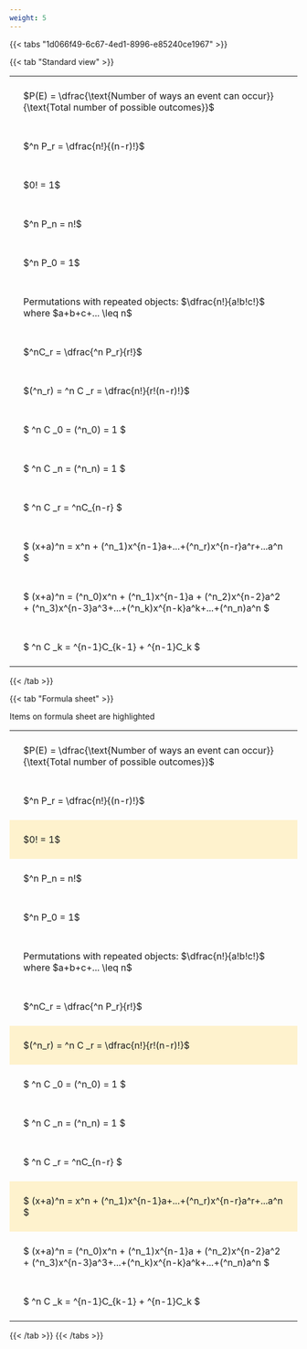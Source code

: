 ```yaml
---
weight: 5
---
```


{{< tabs "1d066f49-6c67-4ed1-8996-e85240ce1967" >}}

{{< tab "Standard view" >}}

<style type="text/css">
#T_adc3d th.col_heading {
  text-align: left;
  font-size: 1em;
}
#T_adc3d td {
  text-align: left;
  font-size: 1em;
  padding: 1.5em;
}
</style>
<table id="T_adc3d">
  <thead>
  </thead>
  <tbody>
    <tr>
      <td id="T_adc3d_row0_col0" class="data row0 col0" >$P(E) = \dfrac{\text{Number of ways an event can occur}}{\text{Total number of possible outcomes}}$</td>
    </tr>
    <tr>
      <td id="T_adc3d_row1_col0" class="data row1 col0" >$^n P_r = \dfrac{n!}{(n-r)!}$</td>
    </tr>
    <tr>
      <td id="T_adc3d_row2_col0" class="data row2 col0" >$0! = 1$</td>
    </tr>
    <tr>
      <td id="T_adc3d_row3_col0" class="data row3 col0" >$^n P_n = n!$</td>
    </tr>
    <tr>
      <td id="T_adc3d_row4_col0" class="data row4 col0" >$^n P_0 = 1$</td>
    </tr>
    <tr>
      <td id="T_adc3d_row5_col0" class="data row5 col0" >Permutations with repeated objects: $\dfrac{n!}{a!b!c!}$ where $a+b+c+... \leq n$</td>
    </tr>
    <tr>
      <td id="T_adc3d_row6_col0" class="data row6 col0" >$^nC_r = \dfrac{^n P_r}{r!}$</td>
    </tr>
    <tr>
      <td id="T_adc3d_row7_col0" class="data row7 col0" >$(^n_r) = ^n C _r = \dfrac{n!}{r!(n-r)!}$</td>
    </tr>
    <tr>
      <td id="T_adc3d_row8_col0" class="data row8 col0" >$ ^n C _0 = (^n_0) = 1 $</td>
    </tr>
    <tr>
      <td id="T_adc3d_row9_col0" class="data row9 col0" >$ ^n C _n = (^n_n) = 1 $</td>
    </tr>
    <tr>
      <td id="T_adc3d_row10_col0" class="data row10 col0" >$ ^n C _r = ^nC_{n-r} $</td>
    </tr>
    <tr>
      <td id="T_adc3d_row11_col0" class="data row11 col0" >$ (x+a)^n = x^n + (^n_1)x^{n-1}a+...+(^n_r)x^{n-r}a^r+...a^n    $</td>
    </tr>
    <tr>
      <td id="T_adc3d_row12_col0" class="data row12 col0" >$ (x+a)^n = (^n_0)x^n + (^n_1)x^{n-1}a + (^n_2)x^{n-2}a^2 + (^n_3)x^{n-3}a^3+...+(^n_k)x^{n-k}a^k+...+(^n_n)a^n $</td>
    </tr>
    <tr>
      <td id="T_adc3d_row13_col0" class="data row13 col0" >$ ^n C _k = ^{n-1}C_{k-1} + ^{n-1}C_k $</td>
    </tr>
  </tbody>
</table>
{{< /tab >}}

{{< tab "Formula sheet" >}}

Items on formula sheet are highlighted 
<br>
<style type="text/css">
#T_a2b44 th.col_heading {
  text-align: left;
  font-size: 1em;
}
#T_a2b44 td {
  text-align: left;
  font-size: 1em;
  padding: 1.5em;
}
#T_a2b44_row0_col0, #T_a2b44_row1_col0, #T_a2b44_row3_col0, #T_a2b44_row4_col0, #T_a2b44_row5_col0, #T_a2b44_row6_col0, #T_a2b44_row8_col0, #T_a2b44_row9_col0, #T_a2b44_row10_col0, #T_a2b44_row12_col0, #T_a2b44_row13_col0 {
  background-color: rgba(0,0,0,0);
}
#T_a2b44_row2_col0, #T_a2b44_row7_col0, #T_a2b44_row11_col0 {
  background-color: rgba(255,194,10, 0.2);
}
</style>
<table id="T_a2b44">
  <thead>
  </thead>
  <tbody>
    <tr>
      <td id="T_a2b44_row0_col0" class="data row0 col0" >$P(E) = \dfrac{\text{Number of ways an event can occur}}{\text{Total number of possible outcomes}}$</td>
    </tr>
    <tr>
      <td id="T_a2b44_row1_col0" class="data row1 col0" >$^n P_r = \dfrac{n!}{(n-r)!}$</td>
    </tr>
    <tr>
      <td id="T_a2b44_row2_col0" class="data row2 col0" >$0! = 1$</td>
    </tr>
    <tr>
      <td id="T_a2b44_row3_col0" class="data row3 col0" >$^n P_n = n!$</td>
    </tr>
    <tr>
      <td id="T_a2b44_row4_col0" class="data row4 col0" >$^n P_0 = 1$</td>
    </tr>
    <tr>
      <td id="T_a2b44_row5_col0" class="data row5 col0" >Permutations with repeated objects: $\dfrac{n!}{a!b!c!}$ where $a+b+c+... \leq n$</td>
    </tr>
    <tr>
      <td id="T_a2b44_row6_col0" class="data row6 col0" >$^nC_r = \dfrac{^n P_r}{r!}$</td>
    </tr>
    <tr>
      <td id="T_a2b44_row7_col0" class="data row7 col0" >$(^n_r) = ^n C _r = \dfrac{n!}{r!(n-r)!}$</td>
    </tr>
    <tr>
      <td id="T_a2b44_row8_col0" class="data row8 col0" >$ ^n C _0 = (^n_0) = 1 $</td>
    </tr>
    <tr>
      <td id="T_a2b44_row9_col0" class="data row9 col0" >$ ^n C _n = (^n_n) = 1 $</td>
    </tr>
    <tr>
      <td id="T_a2b44_row10_col0" class="data row10 col0" >$ ^n C _r = ^nC_{n-r} $</td>
    </tr>
    <tr>
      <td id="T_a2b44_row11_col0" class="data row11 col0" >$ (x+a)^n = x^n + (^n_1)x^{n-1}a+...+(^n_r)x^{n-r}a^r+...a^n    $</td>
    </tr>
    <tr>
      <td id="T_a2b44_row12_col0" class="data row12 col0" >$ (x+a)^n = (^n_0)x^n + (^n_1)x^{n-1}a + (^n_2)x^{n-2}a^2 + (^n_3)x^{n-3}a^3+...+(^n_k)x^{n-k}a^k+...+(^n_n)a^n $</td>
    </tr>
    <tr>
      <td id="T_a2b44_row13_col0" class="data row13 col0" >$ ^n C _k = ^{n-1}C_{k-1} + ^{n-1}C_k $</td>
    </tr>
  </tbody>
</table>
{{< /tab >}}
{{< /tabs >}}